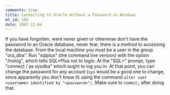 ```yaml
--- 
comments: true
title: Connecting to Oracle Without a Password on Windows
mt_id: 166
date: 2007-12-04
---
```

If you have forgotten, were never given or otherwise don't have the password to an Oracle database, never fear, there is a method to accessing the database.  From the local machine you must be a user in the group "ora_dba".  Run "sqlplus" (the command line version) with the option "/nolog", which tells SQL*Plus not to login.  At the "SQL>" prompt, type "connect / as sysdba" which ought to log you in.  At that point, you can change the password for any account (`sys` would be a good one to change, since apparently you don't know it) using the command `alter user <username> identified by "<password>";`.  Make sure to `commit;` after doing that.
